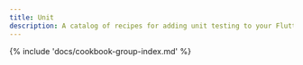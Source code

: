 ```yaml
---
title: Unit
description: A catalog of recipes for adding unit testing to your Flutter app.
---
```


{% include 'docs/cookbook-group-index.md' %}
